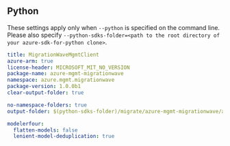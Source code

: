 ## Python

These settings apply only when `--python` is specified on the command line.
Please also specify `--python-sdks-folder=<path to the root directory of your azure-sdk-for-python clone>`.

``` yaml $(python)
title: MigrationWaveMgmtClient
azure-arm: true
license-header: MICROSOFT_MIT_NO_VERSION
package-name: azure-mgmt-migrationwave
namespace: azure.mgmt.migrationwave
package-version: 1.0.0b1
clear-output-folder: true
```

``` yaml $(python)
no-namespace-folders: true
output-folder: $(python-sdks-folder)/migrate/azure-mgmt-migrationwave/azure/mgmt/migrationwave
```

``` yaml $(python)
modelerfour:
  flatten-models: false
  lenient-model-deduplication: true
```
